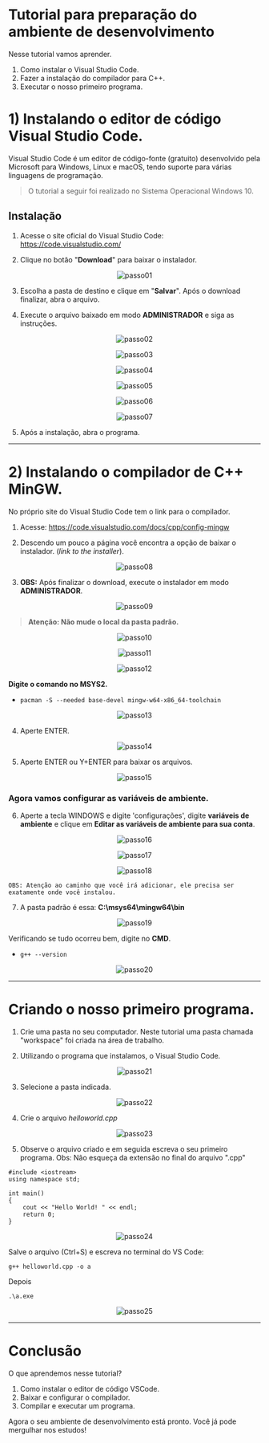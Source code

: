 # **Tutorial para preparação do ambiente de desenvolvimento**

Nesse tutorial vamos aprender. 
1) Como instalar o Visual Studio Code.
2) Fazer a instalação do compilador para C++.
3) Executar o nosso primeiro programa.

# **1) Instalando o editor de código Visual Studio Code.**

Visual Studio Code é um editor de código-fonte (gratuito) desenvolvido pela Microsoft para Windows, Linux e macOS, tendo suporte para várias linguagens de programação.

> O tutorial a seguir foi realizado no Sistema Operacional Windows 10.

## **Instalação**

1) Acesse o site oficial do Visual Studio Code: https://code.visualstudio.com/


2) Clique no botão "**Download**" para baixar o instalador.

<div align="center">

![passo01](./imagens/01instal.png)

</div>

3) Escolha a pasta de destino e clique em "**Salvar**". Após o download finalizar, abra o arquivo.

4) Execute o arquivo baixado em modo **ADMINISTRADOR** e siga as instruções.

<div align="center">

![passo02](./imagens/02instal.png)

</div>

<div align="center">
    
![passo03](./imagens/03instal.png)   
    
</div>

<div align="center">
    
![passo04](./imagens/04instal.png)

</div>

<div align="center">

![passo05](./imagens/05instal.png)

</div>

<div align="center">

![passo06](./imagens/06instal.png)

</div>

<div align="center">

![passo07](./imagens/07instal.png)

</div>

5) Após a instalação, abra o programa.

-------
# **2) Instalando o compilador de C++ MinGW.**

No próprio site do Visual Studio Code tem o link para o compilador. 


1) Acesse: https://code.visualstudio.com/docs/cpp/config-mingw

2) Descendo um pouco a página você encontra a opção de baixar o instalador. (*link to the installer*).


<div align="center">

![passo08](./imagens/08comp.png)

</div>

3) **OBS:** Após finalizar o download, execute o instalador em modo **ADMINISTRADOR**.

<div align="center">

![passo09](./imagens/09comp.png)

</div>

> **Atenção: Não mude o local da pasta padrão.**

<div align="center">

![passo10](./imagens/10comp.png)

</div>

<div align="center">
    
![passo11](./imagens/11comp.png)
    
</div>

<div align="center">

![passo12](./imagens/12comp.png)

</div>

**Digite o comando no MSYS2.**

- ``` pacman -S --needed base-devel mingw-w64-x86_64-toolchain ```

<div align="center">

![passo13](./imagens/13comp.png)

</div>

4) Aperte ENTER.

<div align="center">
    
![passo14](./imagens/14comp.png)

</div>

5) Aperte ENTER ou Y+ENTER para baixar os arquivos.

<div align="center">

![passo15](./imagens/15comp.png)

</div>


### Agora vamos configurar as variáveis de ambiente.

6) Aperte a tecla WINDOWS e digite 'configurações', digite **variáveis de ambiente** e clique em **Editar as variáveis de ambiente para sua conta**.

<div align="center">
    
![passo16](./imagens/16comp.png)

</div>

<div align="center">

![passo17](./imagens/17comp.png)

</div>

<div align="center">

![passo18](./imagens/18comp.png)

</div>

    OBS: Atenção ao caminho que você irá adicionar, ele precisa ser exatamente onde você instalou. 

7) A pasta padrão é essa: **C:\msys64\mingw64\bin**

<div align="center">

![passo19](./imagens/19comp.png)

</div>

Verificando se tudo ocorreu bem, digite no **CMD**.

- ```g++ --version```

<div align="center">
    
![passo20](./imagens/20comp.png)

</div>

-------

# Criando o nosso primeiro programa.

1) Crie uma pasta no seu computador. Neste tutorial uma pasta chamada "workspace" foi criada na área de trabalho.

2) Utilizando o programa que instalamos, o Visual Studio Code.

<div align="center">

![passo21](./imagens/21vscode.png)

</div>

3) Selecione a pasta indicada.

<div align="center">
    
![passo22](./imagens/22vscode.png)

</div>

4) Crie o arquivo *helloworld.cpp*

<div align="center">

![passo23](./imagens/23vscode.png)

</div>

5) Observe o arquivo criado e em seguida escreva o seu primeiro programa.
Obs: Não esqueça da extensão no final do arquivo ".cpp"

```
#include <iostream>
using namespace std;

int main()
{
    cout << "Hello World! " << endl;
    return 0;
} 
```
<div align="center">

![passo24](./imagens/24vscode.png)

</div>

Salve o arquivo (Ctrl+S) e escreva no terminal do VS Code:

```g++ helloworld.cpp -o a``` 

Depois 

```.\a.exe```

<div align="center">

![passo25](./imagens/25vscode.png)

</div>

-----------

# Conclusão

O que aprendemos nesse tutorial?

1) Como instalar o editor de código VSCode.
2) Baixar e configurar o compilador.
3) Compilar e executar um programa. 

Agora o seu ambiente de desenvolvimento está pronto. Você já pode mergulhar nos estudos!

